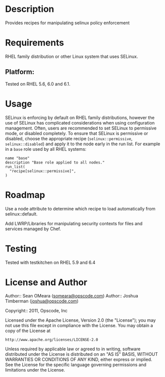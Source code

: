 Description
===========

Provides recipes for manipulating selinux policy enforcement

Requirements
============

RHEL family distribution or other Linux system that uses SELinux.

## Platform:

Tested on RHEL 5.6, 6.0 and 6.1.

Usage
=====

SELinux is enforcing by default on RHEL family distributions, however the use of SELinux has complicated considerations when using configuration management. Often, users are recommended to set SELinux to permissive mode, or disabled completely. To ensure that SELinux is permissive or disabled, choose the appropriate recipe (`selinux::permissive`, `selinux::disabled`) and apply it to the node early in the run list. For example in a `base` role used by all RHEL systems:

    name "base"
    description "Base role applied to all nodes."
    run_list(
      "recipe[selinux::permissive]",
    )

Roadmap
=======

Use a node attribute to determine which recipe to load automatically from selinux::default.

Add LWRP/Libraries for manipulating security contexts for files and services managed by Chef.

Testing
=======
Tested with testkitchen on RHEL 5.9 and 6.4

License and Author
==================

Author:: Sean OMeara (<someara@opscode.com>)
Author:: Joshua Timberman (<joshua@opscode.com>)

Copyright:: 2011, Opscode, Inc

Licensed under the Apache License, Version 2.0 (the "License");
you may not use this file except in compliance with the License.
You may obtain a copy of the License at

    http://www.apache.org/licenses/LICENSE-2.0

Unless required by applicable law or agreed to in writing, software
distributed under the License is distributed on an "AS IS" BASIS,
WITHOUT WARRANTIES OR CONDITIONS OF ANY KIND, either express or implied.
See the License for the specific language governing permissions and
limitations under the License.
